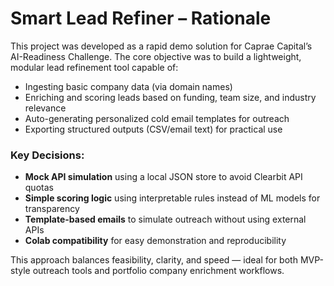 # Smart Lead Refiner – Rationale

This project was developed as a rapid demo solution for Caprae Capital’s AI-Readiness Challenge. The core objective was to build a lightweight, modular lead refinement tool capable of:

- Ingesting basic company data (via domain names)
- Enriching and scoring leads based on funding, team size, and industry relevance
- Auto-generating personalized cold email templates for outreach
- Exporting structured outputs (CSV/email text) for practical use

### Key Decisions:
- **Mock API simulation** using a local JSON store to avoid Clearbit API quotas
- **Simple scoring logic** using interpretable rules instead of ML models for transparency
- **Template-based emails** to simulate outreach without using external APIs
- **Colab compatibility** for easy demonstration and reproducibility

This approach balances feasibility, clarity, and speed — ideal for both MVP-style outreach tools and portfolio company enrichment workflows.